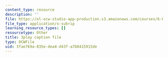 ```yaml
---
content_type: resource
description: ''
file: https://ol-ocw-studio-app-production.s3.amazonaws.com/courses/6-890-algorithmic-lower-bounds-fun-with-hardness-proofs-fall-2014/3fae769a835edea4d43fa7b8415915de_KdN2mQ594t0.srt
file_type: application/x-subrip
learning_resource_types: []
resourcetype: Other
title: 3play caption file
type: OCWFile
uid: 3fae769a-835e-dea4-d43f-a7b8415915de
---
```


